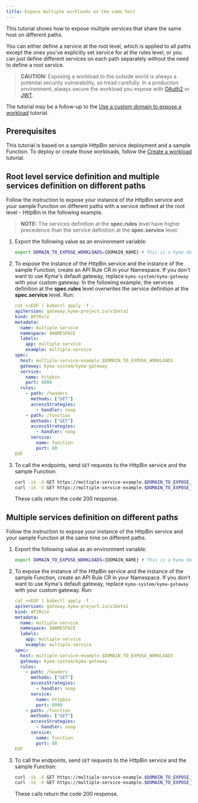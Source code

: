 ```yaml
---
title: Expose multiple workloads on the same host
---
```


This tutorial shows how to expose multiple services that share the same host on different paths.

You can either define a service at the root level, which is applied to all paths except the ones you've explicitly set service for at the rules level, or you can just define different services on each path separately without the need to define a root service.
   > **CAUTION:** Exposing a workload to the outside world is always a potential security vulnerability, so tread carefully. In a production environment, always secure the workload you expose with [OAuth2](../03-tutorials/00-api-exposure/apix-04-expose-and-secure-workload-oauth2.md) or [JWT](../03-tutorials/00-api-exposure/apix-05-expose-and-secure-workload-jwt.md).

The tutorial may be a follow-up to the [Use a custom domain to expose a workload](./apix-01-own-domain.md) tutorial.

## Prerequisites

This tutorial is based on a sample HttpBin service deployment and a sample Function. To deploy or create those workloads, follow the [Create a workload](./apix-02-create-workload.md) tutorial.

## Root level service definition and multiple services definition on different paths

Follow the instruction to expose your instance of the HttpBin service and your sample Function on different paths with a service defined at the root level - HttpBin in the following example. 
  >**NOTE:** The services definition at the **spec.rules** level have higher precedence than the service definition at the **spec.service** level.


1. Export the following value as an environment variable:

   ```bash
   export DOMAIN_TO_EXPOSE_WORKLOADS={DOMAIN_NAME} # This is a Kyma domain or your custom subdomain e.g. api.mydomain.com
   ```

2. To expose the instance of the HttpBin service and the instance of the sample Function, create an API Rule CR in your Namespace. If you don't want to use Kyma's default gateway, replace `kyma-system/kyma-gateway` with your custom gateway.
In the following example, the services definition at the **spec.rules** level overwrites the service definition at the **spec.service** level. Run:

   ```yaml
   cat <<EOF | kubectl apply -f -
   apiVersion: gateway.kyma-project.io/v1beta1
   kind: APIRule
   metadata:
     name: multiple-service
     namespace: $NAMESPACE
     labels:
       app: multiple-service
       example: multiple-service
   spec:
     host: multiple-service-example.$DOMAIN_TO_EXPOSE_WORKLOADS
     gateway: kyma-system/kyma-gateway
     service:
       name: httpbin
       port: 8000
     rules:
       - path: /headers
         methods: ["GET"]
         accessStrategies:
           - handler: noop
       - path: /function
         methods: ["GET"]
         accessStrategies:
           - handler: noop
         service:
           name: function
           port: 80
   EOF
   ```

3. To call the endpoints, send `GET` requests to the HttpBin service and the sample Function:

   ```bash
   curl -ik -X GET https://multiple-service-example.$DOMAIN_TO_EXPOSE_WORKLOADS/headers  # Send a GET request to the HttpBin
   curl -ik -X GET https://multiple-service-example.$DOMAIN_TO_EXPOSE_WORKLOADS/function  # Send a GET request to the Function

   ```
   These calls return the code 200 response.

## Multiple services definition on different paths

Follow the instruction to expose your instance of the HttpBin service and your sample Function at the same time on different paths.

1. Export the following value as an environment variable:

   ```bash
   export DOMAIN_TO_EXPOSE_WORKLOADS={DOMAIN_NAME} # This is a Kyma domain or your custom subdomain e.g. api.mydomain.com.
   ```

2. To expose the instance of the HttpBin service and the instance of the sample Function, create an API Rule CR in your Namespace. If you don't want to use Kyma's default gateway, replace `kyma-system/kyma-gateway` with your custom gateway. Run:

   ```yaml
   cat <<EOF | kubectl apply -f -
   apiVersion: gateway.kyma-project.io/v1beta1
   kind: APIRule
   metadata:
     name: multiple-service
     namespace: $NAMESPACE
     labels:
       app: multiple-service
       example: multiple-service
   spec:
     host: multiple-service-example.$DOMAIN_TO_EXPOSE_WORKLOADS
     gateway: kyma-system/kyma-gateway
     rules:
       - path: /headers
         methods: ["GET"]
         accessStrategies:
           - handler: noop
         service:
           name: httpbin
           port: 8000
       - path: /function
         methods: ["GET"]
         accessStrategies:
           - handler: noop
         service:
           name: function
           port: 80
   EOF
   ```


3. To call the endpoints, send `GET` requests to the HttpBin service and the sample Function:

   ```bash
   curl -ik -X GET https://multiple-service-example.$DOMAIN_TO_EXPOSE_WORKLOADS/headers  # Send a GET request to the HttpBin
   curl -ik -X GET https://multiple-service-example.$DOMAIN_TO_EXPOSE_WORKLOADS/function  # Send a GET request to the Function

   ```
   These calls return the code 200 response.

